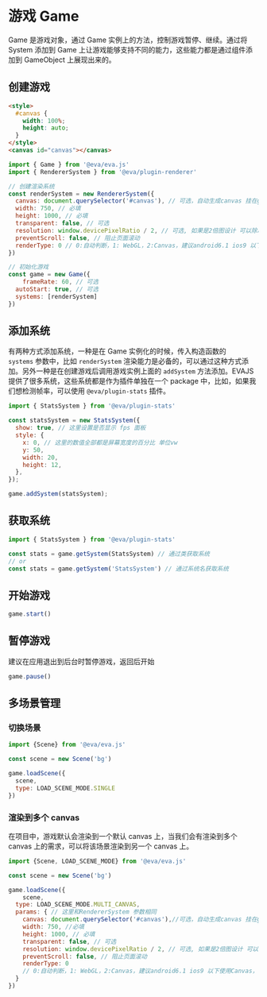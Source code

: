 # 游戏 Game

Game 是游戏对象，通过 Game 实例上的方法，控制游戏暂停、继续。通过将 System 添加到 Game 上让游戏能够支持不同的能力，这些能力都是通过组件添加到 GameObject 上展现出来的。

## 创建游戏

```html
<style>
  #canvas {
    width: 100%;
    height: auto;
  }
</style>
<canvas id="canvas"></canvas>
```

```js
import { Game } from '@eva/eva.js'
import { RendererSystem } from '@eva/plugin-renderer'

// 创建渲染系统
const renderSystem = new RendererSystem({
  canvas: document.querySelector('#canvas'), // 可选，自动生成canvas 挂在game.canvas上
  width: 750, // 必填
  height: 1000, // 必填
  transparent: false, // 可选
  resolution: window.devicePixelRatio / 2, // 可选, 如果是2倍图设计 可以除以 2
  preventScroll: false, // 阻止页面滚动
  renderType: 0 // 0:自动判断，1: WebGL，2:Canvas，建议android6.1 ios9 以下使用Canvas，需业务判断。
})

// 初始化游戏
const game = new Game({
	frameRate: 60, // 可选
  autoStart: true, // 可选
  systems: [renderSystem]
})
```

## 添加系统

有两种方式添加系统，一种是在 Game 实例化的时候，传入构造函数的 `systems` 参数中，比如 `renderSystem` 渲染能力是必备的，可以通过这种方式添加。另外一种是在创建游戏后调用游戏实例上面的 `addSystem` 方法添加。EVAJS 提供了很多系统，这些系统都是作为插件单独在一个 package 中，比如，如果我们想检测帧率，可以使用 `@eva/plugin-stats` 插件。

```js
import { StatsSystem } from '@eva/plugin-stats'

const statsSystem = new StatsSystem({
  show: true, // 这里设置是否显示 fps 面板
  style: {
    x: 0, // 这里的数值全部都是屏幕宽度的百分比 单位vw
    y: 50,
    width: 20,
    height: 12,
  },
});

game.addSystem(statsSystem);
```

## 获取系统

```ts
import { StatsSystem } from '@eva/plugin-stats'

const stats = game.getSystem(StatsSystem) // 通过类获取系统
// or
const stats = game.getSystem('StatsSystem') // 通过系统名获取系统
```

## 开始游戏

```js
game.start()
```

## 暂停游戏

建议在应用退出到后台时暂停游戏，返回后开始

```ts
game.pause()
```

## 多场景管理

### 切换场景

```js
import {Scene} from '@eva/eva.js'

const scene = new Scene('bg')

game.loadScene({
  scene,
  type: LOAD_SCENE_MODE.SINGLE
})

```

### 渲染到多个 canvas

在项目中，游戏默认会渲染到一个默认 canvas 上，当我们会有渲染到多个 canvas 上的需求，可以将该场景渲染到另一个 canvas 上。

```js
import {Scene, LOAD_SCENE_MODE} from '@eva/eva.js'

const scene = new Scene('bg')

game.loadScene({
	scene,
  type: LOAD_SCENE_MODE.MULTI_CANVAS,
  params: { // 这里和RendererSystem 参数相同
    canvas: document.querySelector('#canvas'),//可选，自动生成canvas 挂在game.canvas上
    width: 750, //必填
    height: 1000, // 必填
    transparent: false, // 可选
    resolution: window.devicePixelRatio / 2, // 可选, 如果是2倍图设计 可以除以 2
    preventScroll: false, // 阻止页面滚动
    renderType: 0 
    // 0:自动判断，1: WebGL，2:Canvas，建议android6.1 ios9 以下使用Canvas，需业务判断。
  }
})
```

<br/>
<br/>
<br/>
<br/>
<br/>
